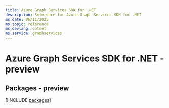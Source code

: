 ```yaml
---
title: Azure Graph Services SDK for .NET
description: Reference for Azure Graph Services SDK for .NET
ms.date: 06/11/2025
ms.topic: reference
ms.devlang: dotnet
ms.service: graphservices
---
```

# Azure Graph Services SDK for .NET - preview
## Packages - preview
[!INCLUDE [packages](graph-services-index.md)]